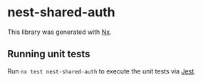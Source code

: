 # nest-shared-auth

This library was generated with [Nx](https://nx.dev).

## Running unit tests

Run `nx test nest-shared-auth` to execute the unit tests via [Jest](https://jestjs.io).
